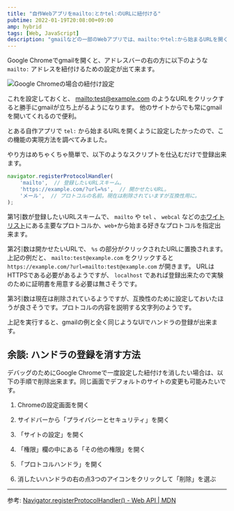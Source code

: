 ```yaml
---
title: "自作Webアプリをmailto:とかtel:のURLに紐付ける"
pubtime: 2022-01-19T20:08:00+09:00
amp: hybrid
tags: [Web, JavaScript]
description: "gmailなどの一部のWebアプリでは、mailto:やtel:から始まるURLを開くように設定することが出来ます。自分で作ったWebアプリでもこの設定をしたかったのでやってみました。制約はありますが、好きなカスタムスキームを登録出来ます。"
---
```


Google Chromeでgmailを開くと、アドレスバーの右の方に以下のような `mailto:` アドレスを紐付けるための設定が出て来ます。

![Google Chromeの場合の紐付け設定](/blog/2022/01/register-protocol-handler-dialog.jpg "733x422")

これを設定しておくと、 [mailto:test@example.com](mailto:test@example.com) のようなURLをクリックすると勝手にgmailが立ち上がるようになります。
他のサイトからでも常にgmailを開いてくれるので便利。

とある自作アプリで `tel:` から始まるURLを開くように設定したかったので、この機能の実現方法を調べてみました。

やり方はめちゃくちゃ簡単で、以下のようなスクリプトを仕込むだけで登録出来ます。

``` javascript
navigator.registerProtocolHandler(
    'mailto',  // 登録したいURLスキーム。
    'https://example.com/?url=%s',  // 開かせたいURL。
    'メール',  // プロトコルの名前。現在は削除されていますが互換性用に。
);
```

第1引数が登録したいURLスキームで、 `mailto` や `tel` 、 `webcal` などの[ホワイトリスト](https://developer.mozilla.org/ja/docs/Web/API/Navigator/registerProtocolHandler#permitted_schemes)にある主要なプロトコルか、`web+`から始まる好きなプロトコルを指定出来ます。

第2引数は開かせたいURLで、 `%s` の部分がクリックされたURLに置換されます。
上記の例だと、 `mailto:test@example.com` をクリックすると `https://example.com/?url=mailto:test@example.com` が開きます。
URLはHTTPSである必要があるようですが、 `localhost` であれば登録出来たので実験のために証明書を用意する必要は無さそうです。

第3引数は現在は削除されているようですが、互換性のために設定しておいたほうが良さそうです。プロトコルの内容を説明する文字列のようです。

上記を実行すると、gmailの例と全く同じようなUIでハンドラの登録が出来ます。


## 余談: ハンドラの登録を消す方法

デバッグのためにGoogle Chromeで一度設定した紐付けを消したい場合は、以下の手順で削除出来ます。同じ画面でデフォルトのサイトの変更も可能みたいです。

1. Chromeの設定画面を開く

2. サイドバーから「プライバシーとセキュリティ」を開く

3. 「サイトの設定」を開く

4. 「権限」欄の中にある「その他の権限」を開く

5. 「プロトコルハンドラ」を開く

6. 消したいハンドラの右の点3つのアイコンをクリックして「削除」を選ぶ

---

参考:
[Navigator.registerProtocolHandler() - Web API | MDN](https://developer.mozilla.org/ja/docs/Web/API/Navigator/registerProtocolHandler)
